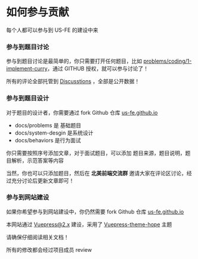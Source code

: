 # 如何参与贡献

每个人都可以参与到 US-FE 的建设中来

### 参与到题目讨论

参与到题目讨论是最简单的，你只需要打开任何题目，比如 [problems/coding/1-implement-curry](/problems/coding/1-implement-curry.html)，通过 GITHUB 授权，就可以参与讨论了！

所有的评论全部托管到 [Discusstions](https://github.com/us-fe/us-fe.github.io/discussions) ，全部是公开数据！


### 参与到题目设计

对于题目的设计者，你需要通过 fork Github 仓库 [us-fe.github.io](https://github.com/us-fe/us-fe.github.io) 

+ docs/problems 是 基础题目
+ docs/system-desgin 是系统设计
+ docs/behaviors 是行为面试

你只需要按照序号添加文章，对于面试题目，可以添加 题目来源，题目说明，题目解析，示范答案等内容

当然，你也可以只添加题目，然后在 **北美前端交流群** 邀请大家在评论区讨论，经过充分讨论后更新文章即可！

### 参与到网站建设

如果你希望参与到网站建设中，你仍然需要 fork Github 仓库 [us-fe.github.io](https://github.com/us-fe/us-fe.github.io) 

本网站通过 [Vuepress@2.x](https://v2.vuepress.vuejs.org/zh/) 建设，采用了 [Vuepress-theme-hope](https://vuepress-theme-hope.github.io/v2/zh/) 主题

请确保仔细阅读相关文档！

所有的修改都会经过项目成员 review




